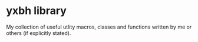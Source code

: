 yxbh library
============

My collection of useful utlity macros, classes and functions written by me or others (if explicitly stated).
